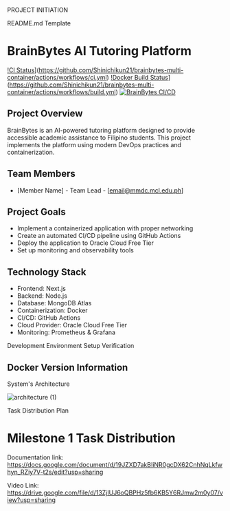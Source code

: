 PROJECT INITIATION


README.md Template


# BrainBytes AI Tutoring Platform

[!Cl
Status](https://github.com/Shinichikun21/brainbytes-multi-container/actions/workflows/ci.yml/badge.svg)](https://github.com/Shinichikun21/brainbytes-multi-container/actions/workflows/ci.yml)
[!Docker Build
Status](https://github.com/Shinichikun21/brainbytes-multi-container/actions/workflows/build.yml/badge.svg)](https://github.com/Shinichikun21/brainbytes-multi-container/actions/workflows/build.yml)
[![BrainBytes
CI/CD](https://github.com/Shinichikun21/brainbytes-multi-container/actions/workflow/main.yml/badge.svg)](https://github.com/Shinichikun21/brainbytes-multi-container/actions/workflows/main.yml)




## Project Overview
BrainBytes is an AI-powered tutoring platform designed to provide accessible academic assistance to Filipino students. This project implements the platform using modern DevOps practices and containerization.

## Team Members
- [Member Name] - Team Lead - [email@mmdc.mcl.edu.ph]


## Project Goals
- Implement a containerized application with proper networking
- Create an automated CI/CD pipeline using GitHub Actions
- Deploy the application to Oracle Cloud Free Tier
- Set up monitoring and observability tools

## Technology Stack
- Frontend: Next.js
- Backend: Node.js
- Database: MongoDB Atlas
- Containerization: Docker
- CI/CD: GitHub Actions
- Cloud Provider: Oracle Cloud Free Tier
- Monitoring: Prometheus & Grafana




Development Environment Setup Verification



## Docker Version Information

System's Architecture

![architecture (1)](https://github.com/user-attachments/assets/c94ad0c1-49f7-4050-af37-b028ff57b3b3)

Task Distribution Plan


# Milestone 1 Task Distribution

Documentation link: https://docs.google.com/document/d/19JZXD7akBIiNR0gcDX62CnhNqLkfwhyn_RZiy7V-t2s/edit?usp=sharing 

Video Link: https://drive.google.com/file/d/13ZjIUJ6oQBPHz5fb6KB5Y6RJmw2m0y07/view?usp=sharing 
